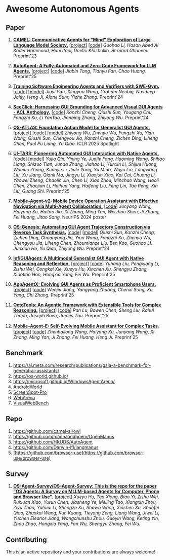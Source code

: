 # Awesome Autonomous Agents





## Paper

1. [**CAMEL: Communicative Agents for "Mind" Exploration of Large Language Model Society.**](https://arxiv.org/abs/2303.17760) [[project](https://www.camel-ai.org/)] [[code](https://github.com/camel-ai/owl)] *Guohao Li, Hasan Abed Al Kader Hammoud, Hani Itani, Dmitrii Khizbullin, Bernard Ghanem.* Preprint'23
   
3. [**AutoAgent: A Fully-Automated and Zero-Code Framework for LLM Agents.**](https://arxiv.org/abs/2502.05957) [[project](https://autoagent-ai.github.io/)] [[code](https://github.com/HKUDS/AutoAgent)] *Jiabin Tang, Tianyu Fan, Chao Huang.* Preprint'25
   
5. [**Training Software Engineering Agents and Verifiers with SWE-Gym.**](https://arxiv.org/abs/2412.21139) [[code](https://github.com/SWE-Gym/SWE-Gym)] [[model](https://huggingface.co/SWE-Gym)] *Jiayi Pan, Xingyao Wang, Graham Neubig, Navdeep Jaitly, Heng Ji, Alane Suhr, Yizhe Zhang.* Preprint'24
   
7. [**SeeClick: Harnessing GUI Grounding for Advanced Visual GUI Agents - ACL Anthology.**](https://aclanthology.org/2024.acl-long.505/) [[code](https://github.com/njucckevin/SeeClick)] *Kanzhi Cheng, Qiushi Sun, Yougang Chu, Fangzhi Xu, Li YanTao, Jianbing Zhang, Zhiyong Wu.* Preprint'24
8. [**OS-ATLAS: Foundation Action Model for Generalist GUI Agents.**](https://openreview.net/forum?id=n9PDaFNi8t) [[project](https://osatlas.github.io/)] [[code](https://github.com/OS-Copilot/OS-Atlas)] [[model](https://huggingface.co/collections/OS-Copilot/os-atlas-67246e44003a1dfcc5d0d045)] *Zhiyong Wu, Zhenyu Wu, Fangzhi Xu, Yian Wang, Qiushi Sun, Chengyou Jia, Kanzhi Cheng, Zichen Ding, Liheng Chen, Paul Pu Liang, Yu Qiao.* ICLR 2025 Spotlight
9. [**UI-TARS: Pioneering Automated GUI Interaction with Native Agents.**](https://arxiv.org/abs/2501.12326) [[code](https://github.com/bytedance/ui-tars)] [[model](https://huggingface.co/bytedance-research/UI-TARS-7B-DPO)] *Yujia Qin, Yining Ye, Junjie Fang, Haoming Wang, Shihao Liang, Shizuo Tian, Junda Zhang, Jiahao Li, Yunxin Li, Shijue Huang, Wanjun Zhong, Kuanye Li, Jiale Yang, Yu Miao, Woyu Lin, Longxiang Liu, Xu Jiang, Qianli Ma, Jingyu Li, Xiaojun Xiao, Kai Cai, Chuang Li, Yaowei Zheng, Chaolin Jin, Chen Li, Xiao Zhou, Minchao Wang, Haoli Chen, Zhaojian Li, Haihua Yang, Haifeng Liu, Feng Lin, Tao Peng, Xin Liu, Guang Shi.* Preprint'25
10. [**Mobile-Agent-v2: Mobile Device Operation Assistant with Effective Navigation via Multi-Agent Collaboration.**](https://openreview.net/forum?id=O0nBMRlkc8)  [[code](https://github.com/x-plug/mobileagent)] *Junyang Wang, Haiyang Xu, Haitao Jia, Xi Zhang, Ming Yan, Weizhou Shen, Ji Zhang, Fei Huang, Jitao Sang.* NeurIPS 2024 poster
11. [**OS-Genesis: Automating GUI Agent Trajectory Construction via Reverse Task Synthesis.**](https://arxiv.org/abs/2412.19723) [[code](https://github.com/OS-Copilot/OS-Genesis)] [[model](https://huggingface.co/OS-Copilot/OS-Genesis-7B-AC)] *Qiushi Sun, Kanzhi Cheng, Zichen Ding, Chuanyang Jin, Yian Wang, Fangzhi Xu, Zhenyu Wu, Chengyou Jia, Liheng Chen, Zhoumianze Liu, Ben Kao, Guohao Li, Junxian He, Yu Qiao, Zhiyong Wu.* Preprint'24
12. [**InfiGUIAgent: A Multimodal Generalist GUI Agent with Native Reasoning and Reflection.**](https://arxiv.org/abs/2501.04575) [[project](https://b7277.github.io/InfiGUIAgent.github.io/)] [[code](https://github.com/reallm-labs/infiguiagent)] *Yuhang Liu, Pengxiang Li, Zishu Wei, Congkai Xie, Xueyu Hu, Xinchen Xu, Shengyu Zhang, Xiaotian Han, Hongxia Yang, Fei Wu.* Preprint'25
13. [**AppAgentX: Evolving GUI Agents as Proficient Smartphone Users.**](https://arxiv.org/abs/2503.02268) [[project](https://appagentx.github.io/)] [[code](https://github.com/Westlake-AGI-Lab/AppAgentX)] *Wenjia Jiang, Yangyang Zhuang, Chenxi Song, Xu Yang, Chi Zhang.* Preprint'25
14. [**OctoTools: An Agentic Framework with Extensible Tools for Complex Reasoning.**](https://arxiv.org/abs/2502.11271) [[project](https://octotools.github.io/)] [[code](https://github.com/octotools/octotools)] *Pan Lu, Bowen Chen, Sheng Liu, Rahul Thapa, Joseph Boen, James Zou.* Preprint'25
15. [**Mobile-Agent-E: Self-Evolving Mobile Assistant for Complex Tasks**](https://arxiv.org/abs/2501.11733)，[[project](https://x-plug.github.io/MobileAgent/)] [[code](https://github.com/X-PLUG/MobileAgent/tree/main/Mobile-Agent-E)] *Zhenhailong Wang, Haiyang Xu, Junyang Wang, Xi Zhang, Ming Yan, Ji Zhang, Fei Huang, Heng Ji.* Preprint'25




## Benchmark
1. https://ai.meta.com/research/publications/gaia-a-benchmark-for-general-ai-assistants/
1. https://os-world.github.io/
1. https://microsoft.github.io/WindowsAgentArena/
1. [AndroidWorld](https://github.com/google-research/android_world)
1. [ScreenSpot-Pro](https://gui-agent.github.io/grounding-leaderboard/)
1. [WebArena](https://webarena.dev/)
1. [VisualWebBench](https://visualwebbench.github.io/)

## Repo
1. https://github.com/camel-ai/owl
1. https://github.com/mannaandpoem/OpenManus
1. https://github.com/HKUDS/AutoAgent
1. https://github.com/Darwin-lfl/langmanus
1. [https://github.com/browser-use](https://github.com/browser-use/browser-use)

## Survey

1. [**OS-Agent-Survey/OS-Agent-Survey: This is the repo for the paper "OS Agents: A Survey on MLLM-based Agents for Computer, Phone and Browser Use".**](https://github.com/OS-Agent-Survey/OS-Agent-Survey) [[project](https://os-agent-survey.github.io/)] *Xueyu Hu, Tao Xiong, Biao Yi, Zishu Wei, Ruixuan Xiao, Yurun Chen, Jiasheng Ye, Meiling Tao, Xiangxin Zhou, Ziyu Zhao, Yuhuai Li, Shengze Xu, Shawn Wang, Xinchen Xu, Shuofei Qiao, Zhaokai Wang, Kun Kuang, Tieyong Zeng, Liang Wang, Jiwei Li, Yuchen Eleanor Jiang, Wangchunshu Zhou, Guoyin Wang, Keting Yin, Zhou Zhao, Hongxia Yang, Fan Wu, Shengyu Zhang, Fei Wu.* 


## Contributing
This is an active repository and your contributions are always welcome!
